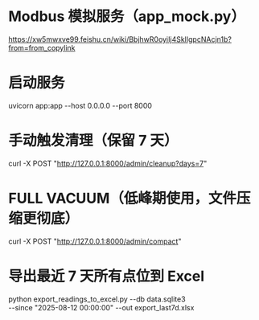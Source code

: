 # Modbus 模拟服务（app_mock.py）
https://xw5mwxve99.feishu.cn/wiki/BbjhwR0oyiIj4SklIgpcNAcjn1b?from=from_copylink
# 启动服务
uvicorn app:app --host 0.0.0.0 --port 8000

# 手动触发清理（保留 7 天）
curl -X POST "http://127.0.0.1:8000/admin/cleanup?days=7"

# FULL VACUUM（低峰期使用，文件压缩更彻底）
curl -X POST "http://127.0.0.1:8000/admin/compact"

# 导出最近 7 天所有点位到 Excel
python export_readings_to_excel.py --db data.sqlite3 \
  --since "2025-08-12 00:00:00" --out export_last7d.xlsx
